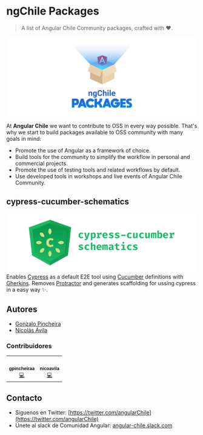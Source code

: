 # ngChile Packages
> A list of Angular Chile Community packages, crafted with :heart:.

![ngChile Packages Logo](/docs/ngchile-packages-logo.png)

At **Angular Chile** we want to contribute to OSS in every way possible. That's why we start to build packages available to OSS community with many goals in mind:
* Promote the use of Angular as a framework of choice.
* Build tools for the community to simplify the workflow in personal and commercial projects.
* Promote the use of testing tools and related workflows by default.
* Use developed tools in workshops and live events of Angular Chile Community.

## cypress-cucumber-schematics
![cypress-cucumber-schematics-logo](/docs/cypress-cucumber-schematics-logo.png)  
Enables [Cypress](https://cypress.io) as a default E2E tool using [Cucumber](https://cucumber.io/) definitions with [Gherkins](https://cucumber.io/docs/gherkin/reference/). Removes [Protractor](https://www.protractortest.org/#/) and generates scaffolding for ussing cypress in a easy way :sparkles:.

## Autores

- [Gonzalo Pincheira](https://github.com/gpincheiraa)
- [Nicolás Ávila](https://github.com/nicoavila)

### Contribuidores

<!-- ALL-CONTRIBUTORS-LIST:START - Do not remove or modify this section -->
<!-- prettier-ignore-start -->
<!-- markdownlint-disable -->
<table>
  <tr>
    <td align="center"><a href="https://github.com/gpincheiraa"><img src="https://avatars0.githubusercontent.com/u/5608336?v=4" width="100px;" alt=""/><br /><sub><b>gpincheiraa</b></sub></a><br /><a href="https://github.com/ngChile/ngchile-packages/commits?author=gpincheiraa" title="Code">💻</a></td>
    <td align="center"><a href="https://github.com/nicoavila"><img src="https://avatars0.githubusercontent.com/u/602639?v=4" width="100px;" alt=""/><br /><sub><b>nicoavila</b></sub></a><br /><a href="https://github.com/ngChile/ngchile-packages/commits?author=nicoavila" title="Code">💻</a></td>
  </tr>
</table>

<!-- markdownlint-enable -->
<!-- prettier-ignore-end -->
<!-- ALL-CONTRIBUTORS-LIST:END -->

## Contacto

- Siguenos en Twitter: [https://twitter.com/angularChile](https://twitter.com/angularChile)
- Únete al slack de Comunidad Angular: [angular-chile.slack.com](angular-chile.slack.com)
